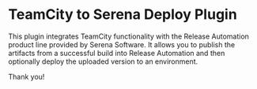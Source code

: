 TeamCity to Serena Deploy Plugin
================================

This plugin integrates TeamCity functionality with the Release Automation product line provided by Serena
Software. It allows you to publish the artifacts from a successful build into Release Automation and then
optionally deploy the uploaded version to an environment.


Thank you!